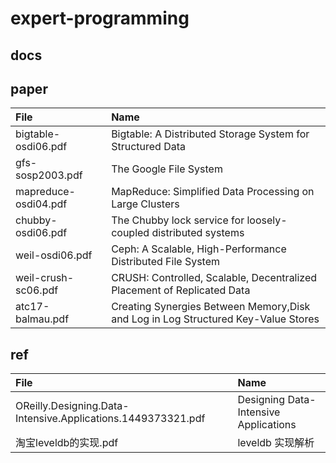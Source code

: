 # expert-programming

## docs

## paper

| File                 | Name                                     |
| :------------------- | :--------------------------------------- |
| bigtable-osdi06.pdf  | Bigtable: A Distributed Storage System for Structured Data |
| gfs-sosp2003.pdf     | The Google File System                   |
| mapreduce-osdi04.pdf | MapReduce: Simplified Data Processing on Large Clusters |
| chubby-osdi06.pdf    | The Chubby lock service for loosely-coupled distributed systems |
| weil-osdi06.pdf      | Ceph: A Scalable, High-Performance Distributed File System |
| weil-crush-sc06.pdf  | CRUSH: Controlled, Scalable, Decentralized Placement of Replicated Data |
| atc17-balmau.pdf     | Creating Synergies Between Memory,Disk and Log in Log Structured Key-Value Stores |

## ref

| File                                     | Name                                  |
| :--------------------------------------- | :------------------------------------ |
| OReilly.Designing.Data-Intensive.Applications.1449373321.pdf | Designing Data-Intensive Applications |
| 淘宝leveldb的实现.pdf                         | leveldb 实现解析                          |

